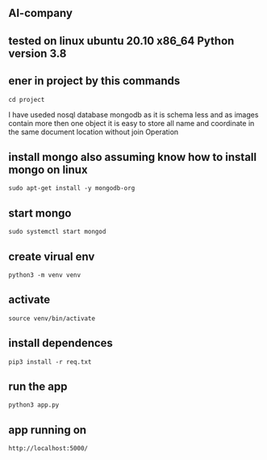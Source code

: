 ## AI-company

## tested on linux ubuntu 20.10 x86_64 Python version 3.8

## ener in project by this commands
` cd project `

I have useded nosql database mongodb as it is schema less and as images contain more then one object it is easy to store all name and coordinate in the same document location without join Operation
## install mongo also assuming know how to install mongo on linux
`sudo apt-get install -y mongodb-org`

## start mongo
`sudo systemctl start mongod`



## create virual env
`python3 -m venv venv`

## activate 
`source venv/bin/activate`

## install dependences
`pip3 install -r req.txt`

## run the app
`python3 app.py`

## app running on 
`http://localhost:5000/`
